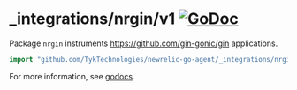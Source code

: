 # _integrations/nrgin/v1 [![GoDoc](https://godoc.org/github.com/TykTechnologies/newrelic-go-agent/_integrations/nrgin/v1?status.svg)](https://godoc.org/github.com/TykTechnologies/newrelic-go-agent/_integrations/nrgin/v1)

Package `nrgin` instruments https://github.com/gin-gonic/gin applications.

```go
import "github.com/TykTechnologies/newrelic-go-agent/_integrations/nrgin/v1"
```

For more information, see
[godocs](https://godoc.org/github.com/TykTechnologies/newrelic-go-agent/_integrations/nrgin/v1).
